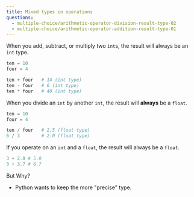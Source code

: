 ```yaml
---
title: Mixed types in operations
questions:
  - multiple-choice/arithmetic-operator-division-result-type-02
  - multiple-choice/arithmetic-operator-addition-result-type-01
---
```


When you add, subtract, or multiply two `int`s, the result will always be an `int` type.

```python
ten = 10
four = 4

ten + four   # 14 (int type)
ten - four   # 6 (int type)
ten * four   # 40 (int type)
```

When you divide an `int` by another `int`, the result will **always** be a `float`.

```python
ten = 10
four = 4

ten / four   # 2.5 (float type)
6 / 3        # 2.0 (float type)
```

If you operate on an `int` and a `float`, the result will always be a `float`.

```python
3 + 2.0 # 5.0
3 + 3.7 # 6.7
```

But Why?

- Python wants to keep the more "precise" type.
